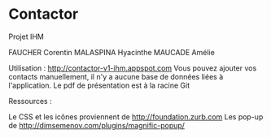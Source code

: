 Contactor
=========

Projet IHM 

FAUCHER Corentin
MALASPINA Hyacinthe
MAUCADE Amélie



Utilisation : 
http://contactor-v1-ihm.appspot.com
Vous pouvez ajouter vos contacts manuellement, il n'y a aucune base de données liées à l'application. 
Le pdf de présentation est à la racine Git

Ressources : 

Le CSS et les icônes proviennent de http://foundation.zurb.com
Les pop-up de http://dimsemenov.com/plugins/magnific-popup/

